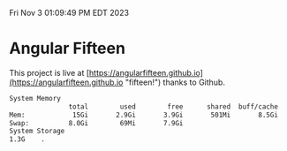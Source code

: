 Fri Nov  3 01:09:49 PM EDT 2023

# Angular Fifteen


This project is live at [https://angularfifteen.github.io](https://angularfifteen.github.io "fifteen!") thanks to Github.

```bash
System Memory
               total        used        free      shared  buff/cache   available
Mem:            15Gi       2.9Gi       3.9Gi       501Mi       8.5Gi        11Gi
Swap:          8.0Gi        69Mi       7.9Gi
System Storage
1.3G	.
